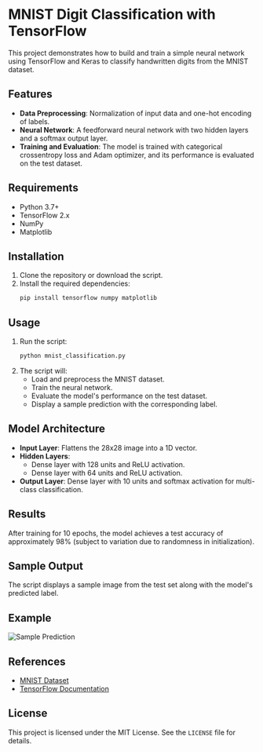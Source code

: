 
# MNIST Digit Classification with TensorFlow

This project demonstrates how to build and train a simple neural network using TensorFlow and Keras to classify handwritten digits from the MNIST dataset.

## Features
- **Data Preprocessing**: Normalization of input data and one-hot encoding of labels.
- **Neural Network**: A feedforward neural network with two hidden layers and a softmax output layer.
- **Training and Evaluation**: The model is trained with categorical crossentropy loss and Adam optimizer, and its performance is evaluated on the test dataset.

## Requirements
- Python 3.7+
- TensorFlow 2.x
- NumPy
- Matplotlib

## Installation
1. Clone the repository or download the script.
2. Install the required dependencies:
   ```bash
   pip install tensorflow numpy matplotlib
   ```

## Usage
1. Run the script:
   ```bash
   python mnist_classification.py
   ```
2. The script will:
   - Load and preprocess the MNIST dataset.
   - Train the neural network.
   - Evaluate the model's performance on the test dataset.
   - Display a sample prediction with the corresponding label.

## Model Architecture
- **Input Layer**: Flattens the 28x28 image into a 1D vector.
- **Hidden Layers**:
  - Dense layer with 128 units and ReLU activation.
  - Dense layer with 64 units and ReLU activation.
- **Output Layer**: Dense layer with 10 units and softmax activation for multi-class classification.

## Results
After training for 10 epochs, the model achieves a test accuracy of approximately 98% (subject to variation due to randomness in initialization).

## Sample Output
The script displays a sample image from the test set along with the model's predicted label.

## Example
![Sample Prediction](example_prediction.png)

## References
- [MNIST Dataset](http://yann.lecun.com/exdb/mnist/)
- [TensorFlow Documentation](https://www.tensorflow.org/)

## License
This project is licensed under the MIT License. See the `LICENSE` file for details.
